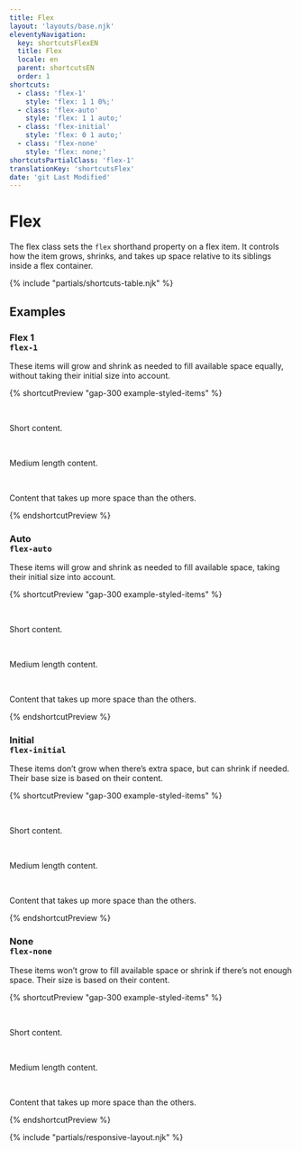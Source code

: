 ```yaml
---
title: Flex
layout: 'layouts/base.njk'
eleventyNavigation:
  key: shortcutsFlexEN
  title: Flex
  locale: en
  parent: shortcutsEN
  order: 1
shortcuts:
  - class: 'flex-1'
    style: 'flex: 1 1 0%;'
  - class: 'flex-auto'
    style: 'flex: 1 1 auto;'
  - class: 'flex-initial'
    style: 'flex: 0 1 auto;'
  - class: 'flex-none'
    style: 'flex: none;'
shortcutsPartialClass: 'flex-1'
translationKey: 'shortcutsFlex'
date: 'git Last Modified'
---
```


# Flex

The flex class sets the `flex` shorthand property on a flex item. It controls how the item grows, shrinks, and takes up space relative to its siblings inside a flex container.

{% include "partials/shortcuts-table.njk" %}

## Examples

### Flex 1<br/>`flex-1`

These items will grow and shrink as needed to fill available space equally, without taking their initial size into account.

{% shortcutPreview "gap-300 example-styled-items" %}

<div class="d-flex">
  <p class="flex-1">Short content.</p>
  <p class="flex-1">Medium length content.</p>
  <p class="flex-1">Content that takes up more space than the others.</p>
</div>
{% endshortcutPreview %}

### Auto<br/>`flex-auto`

These items will grow and shrink as needed to fill available space, taking their initial size into account.

{% shortcutPreview "gap-300 example-styled-items" %}

<div class="d-flex">
  <p class="flex-auto">Short content.</p>
  <p class="flex-auto">Medium length content.</p>
  <p class="flex-auto">Content that takes up more space than the others.</p>
</div>
{% endshortcutPreview %}

### Initial<br/>`flex-initial`

These items don’t grow when there’s extra space, but can shrink if needed. Their base size is based on their content.

{% shortcutPreview "gap-300 example-styled-items" %}

<div class="d-flex">
  <p class="flex-initial">Short content.</p>
  <p class="flex-initial">Medium length content.</p>
  <p class="flex-initial">Content that takes up more space than the others.</p>
</div>
{% endshortcutPreview %}

### None<br/>`flex-none`

These items won’t grow to fill available space or shrink if there’s not enough space. Their size is based on their content.

{% shortcutPreview "gap-300 example-styled-items" %}

<div class="d-flex">
  <p class="flex-none">Short content.</p>
  <p class="flex-none">Medium length content.</p>
  <p class="flex-none">Content that takes up more space than the others.</p>
</div>
{% endshortcutPreview %}

{% include "partials/responsive-layout.njk" %}

